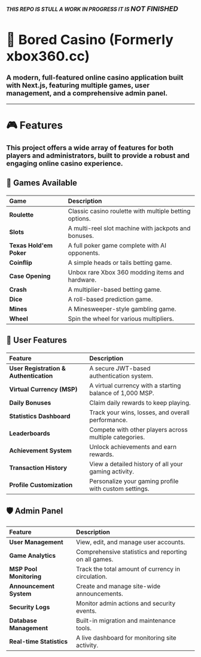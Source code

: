 ***THIS REPO IS STULL A WORK IN PROGRESS IT IS <b style="font-size:large;">NOT FINISHED***
# 🎰 Bored Casino (Formerly xbox360.cc)

A modern, full-featured online casino application built with Next.js, featuring multiple games, user management, and a comprehensive admin panel.

-----

## 🎮 Features

This project offers a wide array of features for both players and administrators, built to provide a robust and engaging online casino experience.

### 🎲 Games Available

| Game | Description |
| :--- | :--- |
| **Roulette** | Classic casino roulette with multiple betting options. |
| **Slots** | A multi-reel slot machine with jackpots and bonuses. |
| **Texas Hold'em Poker** | A full poker game complete with AI opponents. |
| **Coinflip** | A simple heads or tails betting game. |
| **Case Opening** | Unbox rare Xbox 360 modding items and hardware. |
| **Crash** | A multiplier-based betting game. |
| **Dice** | A roll-based prediction game. |
| **Mines** | A Minesweeper-style gambling game. |
| **Wheel** | Spin the wheel for various multipliers. |

### 👤 User Features

| Feature | Description |
| :--- | :--- |
| **User Registration & Authentication** | A secure JWT-based authentication system. |
| **Virtual Currency (MSP)** | A virtual currency with a starting balance of 1,000 MSP. |
| **Daily Bonuses** | Claim daily rewards to keep playing. |
| **Statistics Dashboard** | Track your wins, losses, and overall performance. |
| **Leaderboards** | Compete with other players across multiple categories. |
| **Achievement System** | Unlock achievements and earn rewards. |
| **Transaction History** | View a detailed history of all your gaming activity. |
| **Profile Customization** | Personalize your gaming profile with custom settings. |

### 🛡️ Admin Panel

| Feature | Description |
| :--- | :--- |
| **User Management** | View, edit, and manage user accounts. |
| **Game Analytics** | Comprehensive statistics and reporting on all games. |
| **MSP Pool Monitoring** | Track the total amount of currency in circulation. |
| **Announcement System** | Create and manage site-wide announcements. |
| **Security Logs** | Monitor admin actions and security events. |
| **Database Management** | Built-in migration and maintenance tools. |
| **Real-time Statistics** | A live dashboard for monitoring site activity. |


